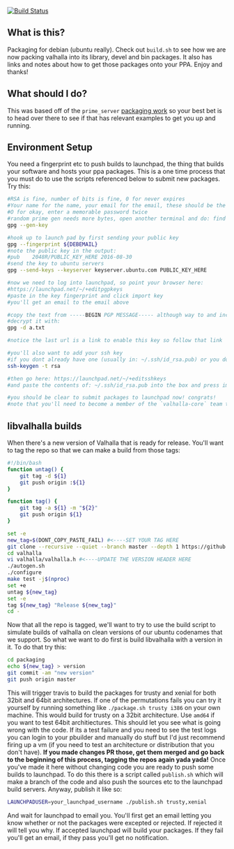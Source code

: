 [![Build Status](https://travis-ci.org/valhalla/packaging.svg?branch=master)](https://travis-ci.org/valhalla/packaging)

What is this?
-------------

Packaging for debian (ubuntu really). Check out `build.sh` to see how we are now packing valhalla into its library, devel and bin packages. It also has links and notes about how to get those packages onto your PPA. Enjoy and thanks!

What should I do?
-----------------

This was based off of the `prime_server` [packaging work](https://github.com/kevinkreiser/ppa-libprime-server) so your best bet is to head over there to see if that has relevant examples to get you up and running.

Environment Setup
-----------------

You need a fingerprint etc to push builds to launchpad, the thing that builds your software and hosts your ppa packages. This is a one time process that you must do to use the scripts referenced below to submit new packages. Try this:

```bash
#RSA is fine, number of bits is fine, 0 for never expires
#Your name for the name, your email for the email, these should be the same as ${DEBFULLNAME} and ${DEBEMAIL}
#O for okay, enter a memorable password twice
#random prime gen needs more bytes, open another terminal and do: find /
gpg --gen-key

#hook up to launch pad by first sending your public key
gpg --fingerprint ${DEBEMAIL}
#note the public key in the output:
#pub    2048R/PUBLIC_KEY_HERE 2016-08-30
#send the key to ubuntu servers
gpg --send-keys --keyserver keyserver.ubuntu.com PUBLIC_KEY_HERE

#now we need to log into launchpad, so point your browser here:
#https://launchpad.net/~/+editpgpkeys
#paste in the key fingerprint and click import key
#you'll get an email to the email above

#copy the text from -----BEGIN PGP MESSAGE----- although way to and including -----END PGP MESSAGE----- into a text file lets say a.txt
#decrypt it with:
gpg -d a.txt

#notice the last url is a link to enable this key so follow that link

#you'll also want to add your ssh key
#if you dont already have one (usually in: ~/.ssh/id_rsa.pub) or you dont remember its password create an ssh key with
ssh-keygen -t rsa

#then go here: https://launchpad.net/~/+editsshkeys
#and paste the contents of: ~/.ssh/id_rsa.pub into the box and press import key

#you should be clear to submit packages to launchpad now! congrats!
#note that you'll need to become a member of the `valhalla-core` team to push packages to our PPA, enquire inside ;o)
```

libvalhalla builds
------------------

When there's a new version of Valhalla that is ready for release. You'll want to tag the repo so that we can make a build from those tags:

```bash
#!/bin/bash
function untag() {
	git tag -d ${1}
	git push origin :${1}
}

function tag() {
	git tag -a ${1} -m "${2}"
	git push origin ${1}
}

set -e
new_tag=$(DONT_COPY_PASTE_FAIL) #<----SET YOUR TAG HERE
git clone --recursive --quiet --branch master --depth 1 https://github.com/valhalla/valhalla.git
cd valhalla
vi valhalla/valhalla.h #<----UPDATE THE VERSION HEADER HERE
./autogen.sh
./configure
make test -j$(nproc)
set +e
untag ${new_tag}
set -e
tag ${new_tag} "Release ${new_tag}"
cd -
```

Now that all the repo is tagged, we'll want to try to use the build script to simulate builds of valhalla on clean versions of our ubuntu codenames that we support. So what we want to do first is build libvalhalla with a version in it. To do that try this:

```bash
cd packaging
echo ${new_tag} > version
git commit -am "new version"
git push origin master
```

This will trigger travis to build the packages for trusty and xenial for both 32bit and 64bit architectures. If one of the permutations fails you can try it yourself by running something like `./package.sh trusty i386` on your own machine. This would build for trusty on a 32bit architecture. Use `amd64` if you want to test 64bit architiectures. This should let you see what is going wrong with the code. If its a test failure and you need to see the test logs you can login to your pbuilder and manually do stuff but I'd just recommend firing up a vm (if you need to test an architecture or distribution that you don't have). **If you made changes PR those, get them merged and go back to the beginning of this process, tagging the repos again yada yada!** Once you've made it here without changing code you are ready to push some builds to launchpad. To do this there is a script called `publish.sh` which will make a branch of the code and also push the sources etc to the launchpad build servers. Anyway, publish it like so:

```bash
LAUNCHPADUSER=your_launchpad_username ./publish.sh trusty,xenial
```

And wait for launchpad to email you. You'll first get an email letting you know whether or not the packages were excepted or rejected. If rejected it will tell you why. If accepted launchpad will build your packages. If they fail you'll get an email, if they pass you'll get no notification.
